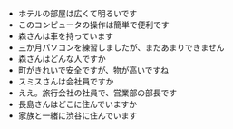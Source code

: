 * ホテルの部屋は広くて明るいです
* このコンピュータの操作は簡単で便利です
* 森さんは車を持っています
* 三か月パソコンを練習しましたが、まだあまりできません
* 森さんはどんな人ですか
* 町がきれいで安全ですが、物が高いですね
* スミスさんは会社員ですか
* ええ。旅行会社の社員で、営業部の部長です
* 長島さんはどこに住んでいますか
* 家族と一緒に渋谷に住んでいます
